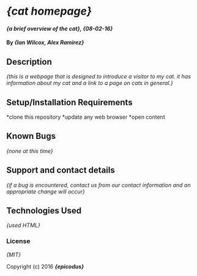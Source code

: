 # _{cat homepage}_

#### _{a brief overview of the cat}, {08-02-16}_

#### By _**{Ian Wilcox, Alex Ramirez}**_

## Description

_{this is a webpage that is designed to introduce a visitor to my cat. it has information about my cat and a link to a page on cats in general.}_

## Setup/Installation Requirements

*clone this repository
*update any web browser
*open content

## Known Bugs

_{none at this time}_

## Support and contact details

_{if a bug is encountered, contact us from our contact information and an appropriate change will occur}_

## Technologies Used

_{used HTML}_

### License

*{MIT}*

Copyright (c) 2016 **_{epicodus}_**
